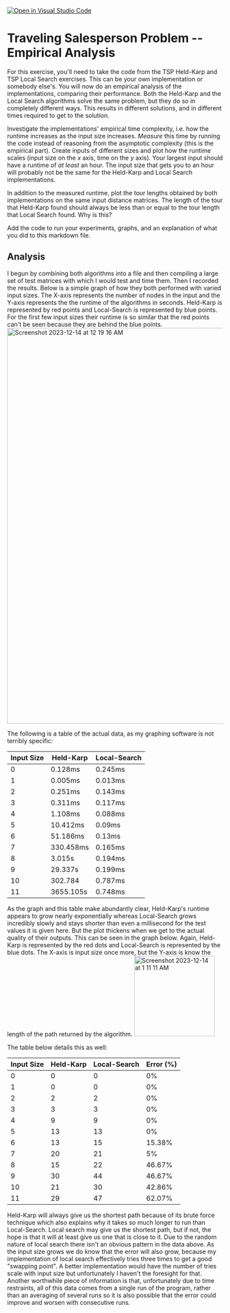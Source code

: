 [![Open in Visual Studio Code](https://classroom.github.com/assets/open-in-vscode-718a45dd9cf7e7f842a935f5ebbe5719a5e09af4491e668f4dbf3b35d5cca122.svg)](https://classroom.github.com/online_ide?assignment_repo_id=13216637&assignment_repo_type=AssignmentRepo)
# Traveling Salesperson Problem -- Empirical Analysis

For this exercise, you'll need to take the code from the TSP Held-Karp and TSP
Local Search exercises. This can be your own implementation or somebody else's.
You will now do an empirical analysis of the implementations, comparing their
performance. Both the Held-Karp and the Local Search algorithms solve the same
problem, but they do so in completely different ways. This results in different
solutions, and in different times required to get to the solution.

Investigate the implementations' empirical time complexity, i.e. how the runtime
increases as the input size increases. *Measure* this time by running the code
instead of reasoning from the asymptotic complexity (this is the empirical
part). Create inputs of different sizes and plot how the runtime scales (input
size on the $x$ axis, time on the $y$ axis). Your largest input should have a
runtime of *at least* an hour. The input size that gets you to an hour will
probably not be the same for the Held-Karp and Local Search implementations.

In addition to the measured runtime, plot the tour lengths obtained by both
implementations on the same input distance matrices. The length of the tour that
Held-Karp found should always be less than or equal to the tour length that
Local Search found. Why is this?

Add the code to run your experiments, graphs, and an explanation of what you did
to this markdown file.

## Analysis
I begun by combining both algorithms into a file and then compiling a large set of test matrices with which I would test and time them. Then I recorded the results. Below is a simple graph of how they both performed with varied input sizes. The X-axis represents the number of nodes in the input and the Y-axis represents the the runtime of the algorithms in seconds. Held-Karp is represented by red points and Local-Search is represented by blue points. For the first few input sizes their runtime is so similar that the red points can't be seen because they are behind the blue points.
<img width="925" alt="Screenshot 2023-12-14 at 12 19 16 AM" src="https://github.com/COSC3020/tsp-comparison-CadeMaynard/assets/143521268/3800dd8a-a29f-4b26-8bdc-ab248a344b6e">

The following is a table of the actual data, as my graphing software is not terribly specific:

| Input Size | Held-Karp | Local-Search |
| ---------- | --------- | ------------ |
| 0  | 0.128ms | 0.245ms|
| 1  | 0.005ms | 0.013ms|
| 2  | 0.251ms | 0.143ms |
| 3  | 0.311ms | 0.117ms |
| 4  | 1.108ms | 0.088ms |
| 5  | 10.412ms | 0.09ms |
| 6  | 51.186ms | 0.13ms |
| 7  | 330.458ms | 0.165ms |
| 8  | 3.015s | 0.194ms |
| 9  | 29.337s | 0.199ms |
| 10 | 302.784 | 0.787ms |
| 11 | 3655.105s | 0.748ms |

As the graph and this table make abundantly clear, Held-Karp's runtime appears to grow nearly exponentially whereas Local-Search grows incredibly slowly and stays shorter than even a millisecond for the test values it is given here. But the plot thickens when we get to the actual quality of their outputs. This can be seen in the graph below. Again, Held-Karp is represented by the red dots and Local-Search is represented by the blue dots. The X-axis is input size once more, but the Y-axis is know the length of the path returned by the algorithm.
<img width="188" alt="Screenshot 2023-12-14 at 1 11 11 AM" src="https://github.com/COSC3020/tsp-comparison-CadeMaynard/assets/143521268/10c22330-be83-4861-a4de-c0ccbe3cbc56">

The table below details this as well:

| Input Size | Held-Karp | Local-Search | Error (%) |
| ---------- | --------- | ------------ | ----- |
| 0  | 0 | 0 | 0% |
| 1  | 0 | 0| 0% |
| 2  | 2 | 2 | 0% |
| 3  | 3 | 3 | 0% |
| 4  | 9 | 9 | 0% |
| 5  | 13 | 13 | 0% |
| 6  | 13 | 15 | 15.38% |
| 7  | 20 | 21 | 5% |
| 8  | 15 | 22 | 46.67% |
| 9  | 30 | 44 | 46.67% |
| 10 | 21 | 30 | 42.86% |
| 11 | 29 | 47 | 62.07% |


Held-Karp will always give us the shortest path because of its brute force technique which also explains why it takes so much longer to run than Local-Search. Local search may give us the shortest path, but if not, the hope is that it will at least give us one that is close to it. Due to the random nature of local search there isn't an obvious pattern in the data above. As the input size grows we do know that the error will also grow, because my implementation of local search effectively tries three times to get a good "swapping point". A better implementation would have the number of tries scale with input size but unfortunately I haven't the foresight for that. Another worthwhile piece of information is that, unfortunately due to time restraints, all of this data comes from a single run of the program, rather than an averaging of several runs so it is also possible that the error could improve and worsen with consecutive runs.
